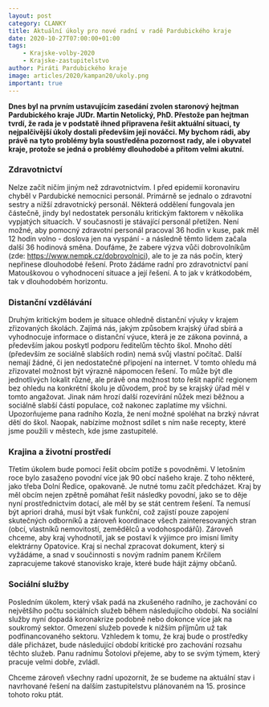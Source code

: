 ```yaml
---
layout: post
category: CLANKY
title: Aktuální úkoly pro nové radní v radě Pardubického kraje 
date: 2020-10-27T07:00:00+01:00
tags:
    - Krajske-volby-2020
    - Krajske-zastupitelstvo
author: Piráti Pardubického kraje
image: articles/2020/kampan20/ukoly.png
important: true
---
```



**Dnes byl na prvním ustavujícím zasedání zvolen staronový hejtman Pardubického kraje JUDr. Martin Netolický, PhD. Přestože pan hejtman tvrdí, že rada je v podstatě ihned připravena řešit aktuální situaci, ty nejpalčivější úkoly dostali především její nováčci. My bychom rádi, aby právě na tyto problémy byla soustředěna pozornost rady, ale i obyvatel kraje, protože se jedná o problémy dlouhodobé a přitom velmi akutní.**

### Zdravotnictví

Nelze začít ničím jiným než zdravotnictvím. I před epidemií koronaviru chyběl v Pardubické nemocnici personál. Primárně se jednalo o zdravotní sestry a nižší zdravotnický personál. Některá oddělení fungovala jen částečně, jindy byl nedostatek personálu kritickým faktorem v několika vypjatých situacích. V současnosti je stávající personál přetížen. Není možné, aby pomocný zdravotní personál pracoval 36 hodin v kuse, pak měl 12 hodin volno - doslova jen na vyspání - a následně těmto lidem začala další 36 hodinová směna. Doufáme, že zabere výzva vůči dobrovolníkům (zde: https://www.nempk.cz/dobrovolnici), ale to je za nás počin, který nepřinese dlouhodobé řešení. Proto žádáme radní pro zdravotnictví paní Matouškovou o vyhodnocení situace a její řešení. A to jak v krátkodobém, tak v dlouhodobém horizontu.

### Distanční vzdělávání

Druhým kritickým bodem je situace ohledně distanční výuky v krajem zřizovaných školách. Zajímá nás, jakým způsobem krajský úřad sbírá a vyhodnocuje informace o distanční výuce, která je ze zákona povinná, a především jakou poskytl podporu ředitelům těchto škol. Mnoho dětí (především ze sociálně slabších rodin) nemá svůj vlastní počítač. Další nemají žádné, či jen nedostatečné připojení na internet. V tomto ohledu má zřizovatel možnost být výrazně nápomocen řešení. To může být dle jednotlivých lokalit různé, ale právě ona možnost toto řešit napříč regionem bez ohledu na konkrétní školu je důvodem, proč by se krajský úřad měl v tomto angažovat. Jinak nám hrozí další rozevírání nůžek mezi běžnou a sociálně slabší částí populace, což nakonec zaplatíme my všichni. Upozorňujeme pana radního Kozla, že není možné spoléhat na brzký návrat dětí do škol. Naopak, nabízíme možnost sdílet s ním naše recepty, které jsme použili v městech, kde jsme zastupitelé.

### Krajina a životní prostředí

Třetím úkolem bude pomoci řešit obcím potíže s povodněmi. V letošním roce bylo zasaženo povodní více jak 90 obcí našeho kraje. Z toho některé, jako třeba Dolní Ředice, opakovaně. Je nutné tomu začít předcházet. Kraj by měl obcím nejen zpětně pomáhat řešit následky povodní, jako se to děje nyní prostřednictvím dotací, ale měl by se stát centrem řešení. Ta nemusí být apriori drahá, musí být však funkční, což zajistí pouze zapojení skutečných odborníků a zároveň koordinace všech zainteresovaných stran (obcí, vlastníků nemovitostí, zemědělců a vodohospodářů). Zároveň chceme, aby kraj vyhodnotil, jak se postaví k výjimce pro imisní limity elektrárny Opatovice. Kraj si nechal zpracovat dokument, který si vyžádáme, a snad v součinnosti s novým radním panem Krčilem zapracujeme takové stanovisko kraje, které bude hájit zájmy občanů.

### Sociální služby

Posledním úkolem, který však padá na zkušeného radního, je zachování co největšího počtu sociálních služeb během následujícího období. Na sociální služby nyní dopadá koronakrize podobně nebo dokonce více jak na soukromý sektor. Omezení služeb povede k nižším příjmům už tak podfinancovaného sektoru. Vzhledem k tomu, že kraj bude o prostředky dále přicházet, bude následující období kritické pro zachování rozsahu těchto služeb. Panu radnímu Šotolovi přejeme, aby to se svým týmem, který pracuje velmi dobře, zvládl.

Chceme zároveň všechny radní upozornit, že se budeme na aktuální stav i navrhované řešení na dalším zastupitelstvu plánovaném na 15. prosince tohoto roku ptát.
